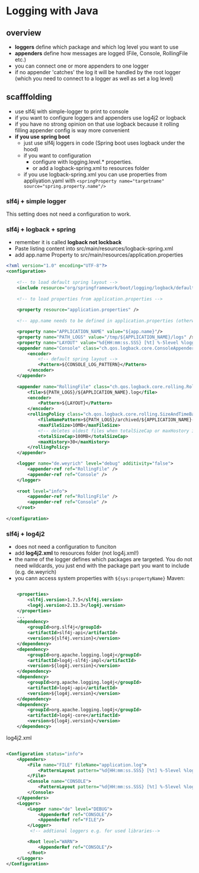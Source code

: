 # Logging with Java

## overview

- **loggers** define which package and which log level you want to use
- **appenders** define how messages are logged (File, Console, RollingFile etc.)
- you can connect one or more appenders to one logger
- if no appender 'catches' the log it will be handled by the root logger (which you need to connect to a logger as well as set a log level)

## scafffolding

- use slf4j with simple-logger to print to console
- if you want to configure loggers and appenders use log4j2 or logback
- if you have no strong opinion on that use logback because it rolling filling appender config is way more convenient
- **if you use spring boot** 
  - just use slf4j loggers in code (Spring boot uses logback under the hood)
  - if you want to configuration
    - configure with logging.level.* properties. 
    - or add a logback-spring.xml to resources folder
  - if you use logback-spring.xml you can use properties from appliyation.yaml with `<springProperty name="targetname" source="spring.property.name"/>`

### slf4j + simple logger

This setting does not need a configuration to work.

### slf4j + logback + spring

- remember it is called **logback not lockback**
- Paste listing content into src/main/resources/logback-spring.xml
- add app.name Property to src/main/resources/application.properties

```xml
<?xml version="1.0" encoding="UTF-8"?>
<configuration>
    
    <!-- to load default spring layout -->
    <include resource="org/springframework/boot/logging/logback/defaults.xml"/>
    
    <!-- to load properties from application.properties -->
    
    <property resource="application.properties" />
    
    <!-- app.name needs to be defined in application.properties (otherwise it will use '${app.name}' as folder name)-->

    <property name="APPLICATION_NAME" value="${app.name}"/>
    <property name="PATH_LOGS" value="/tmp/${APPLICATION_NAME}/logs" />
    <property name="LAYOUT" value="%d{HH:mm:ss.SSS} [%t] %-5level %logger{36} - %msg%n"/>
    <appender name="Console" class="ch.qos.logback.core.ConsoleAppender">
        <encoder>
            <!-- default spring layout -->
            <Pattern>${CONSOLE_LOG_PATTERN}</Pattern>
        </encoder>
    </appender>
    
    <appender name="RollingFile" class="ch.qos.logback.core.rolling.RollingFileAppender">
        <file>${PATH_LOGS}/${APPLICATION_NAME}.log</file>
        <encoder>
            <Pattern>${LAYOUT}</Pattern>
        </encoder>
        <rollingPolicy class="ch.qos.logback.core.rolling.SizeAndTimeBasedRollingPolicy">
            <fileNamePattern>${PATH_LOGS}/archived/${APPLICATION_NAME}-%d{yyyy-MM-dd}.%i.log</fileNamePattern>
            <maxFileSize>10MB</maxFileSize>
            <!-- deletes oldest files when totalSizeCap or maxHostory is reached -->
            <totalSizeCap>100MB</totalSizeCap>
            <maxHistory>30</maxHistory> 
        </rollingPolicy>
    </appender>

    <logger name="de.weyrich" level="debug" additivity="false">
        <appender-ref ref="RollingFile" />
        <appender-ref ref="Console" />
    </logger>
    
    <root level="info">
        <appender-ref ref="RollingFile" />
        <appender-ref ref="Console" />
    </root>
    
</configuration>    
```

### slf4j + log4j2

- does not need a configuration to funciton
- add **log4j2.xml** to resources folder (not log4j.xml!)
- the name of the logger defines which packages are targeted. You do not need wildcards, you just end with the package part you want to include (e.g. de.weyrich) 
- you cann access system properties with `${sys:propertyName}`
Maven:

```xml

    <properties>
        <slf4j.version>1.7.5</slf4j.version>
        <log4j.version>2.13.3</log4j.version>
    </properties>
    ...
    <dependency>
        <groupId>org.slf4j</groupId>
        <artifactId>slf4j-api</artifactId>
        <version>${slf4j.version}</version>
    </dependency>
    <dependency>
        <groupId>org.apache.logging.log4j</groupId>
        <artifactId>log4j-slf4j-impl</artifactId>
        <version>${log4j.version}</version>
    </dependency>
    <dependency>
        <groupId>org.apache.logging.log4j</groupId>
        <artifactId>log4j-api</artifactId>
        <version>${log4j.version}</version>
    </dependency>
    <dependency>
        <groupId>org.apache.logging.log4j</groupId>
        <artifactId>log4j-core</artifactId>
        <version>${log4j.version}</version>
    </dependency>

```

log4j2.xml

```xml

<Configuration status="info">
    <Appenders>
        <File name="FILE" fileName="application.log">
            <PatternLayout pattern="%d{HH:mm:ss.SSS} [%t] %-5level %logger{36} - %msg%n"/>
        </File>
        <Console name="CONSOLE">
            <PatternLayout pattern="%d{HH:mm:ss.SSS} [%t] %-5level %logger{36} - %msg%n"/>
        </Console>
    </Appenders>
    <Loggers>
        <Logger name="de" level="DEBUG">
            <AppenderRef ref="CONSOLE"/>
            <AppenderRef ref="FILE"/>
        </Logger>
         <!-- addtional loggers e.g. for used libraries-->

        <Root level="WARN">
            <AppenderRef ref="CONSOLE"/>
        </Root>
    </Loggers>
</Configuration>

```
